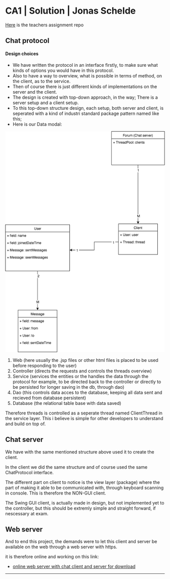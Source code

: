 # CA1 | Solution | Jonas Schelde

[Here](https://github.com/CphBusCosSem3/Exercises/tree/master/CA/CA1) is the teachers assignment repo

## Chat protocol

#### Design choices

- We have written the protocol in an interface firstly, to make sure what kinds of options you would have in this protocol.
- Also to have a way to overview, what is possible in terms of method, on the client, as to the service.
- Then of course there is just different kinds of implementations on the server and the client.
- The design is created with top-down approach, in the way; There is a server setup and a client setup.
- To this top-down structure design, each setup, both server and client, is seperated with a kind of industri standard package pattern named like this;
- Here is our Data modal:

![alt tag](images/chat_server_domain_model.png)

1. Web (here usually the .jsp files or other html files is placed to be used before responding to the user)
2. Controller (directs the requests and controls the threads overview)
3. Service (services the entities or the handles the data through the protocol for example, to be directed back to the controller or directly to be persisted for longer saving in the db, through dao)
4. Dao (this controls data acces to the database, keeping all data sent and recieved from database persistent)
5. Database (the relational table base with data saved)

Therefore threads is controlled as a seperate thread named ClientThread in the service layer. This i believe is simple for other developers to understand and build on top of.

## Chat server

We have with the same mentioned structure above used it to create the client.

In the client we did the same structure and of course used the same ChatProtocol interface.

The different part on client to notice is the view layer (package) where the part of making it able to be communicated with, through 
keyboard scanning in console. This is therefore the NON-GUI client.

The Swing GUI client, is actually made in design, but not implemented yet to the controller, but this should be extremly simple and 
straight forward, if nescessary at exam.

## Web server

And to end this project, the demands were to let this client and server be available on the web through a web server with https.

it is therefore online and working on this link:

- [online web server with chat client and server for download](https://77.66.48.34)

---
